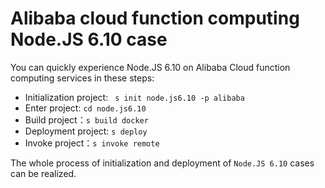 # Alibaba cloud function computing Node.JS 6.10 case

You can quickly experience Node.JS 6.10 on Alibaba Cloud function computing services in these steps:

- Initialization project: ` s init node.js6.10 -p alibaba`
- Enter project: `cd node.js6.10`
- Build project：`s build docker`
- Deployment project: `s deploy`
- Invoke project：`s invoke remote`

The whole process of initialization and deployment of `Node.JS 6.10` cases can be realized.